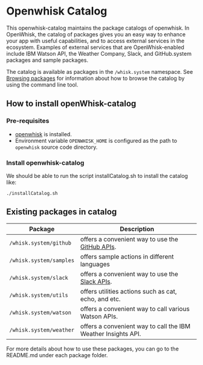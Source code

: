 # Openwhisk Catalog

This openwhisk-catalog maintains the package catalogs of openwhisk. In OpenWhisk, the catalog
of packages gives you an easy way to enhance your app with useful capabilities, and to access
external services in the ecosystem. Examples of external services that are OpenWhisk-enabled 
include IBM Watson API, the Weather Company, Slack, and GitHub.system packages and sample packages. 

The catalog is available as packages in the `/whisk.system` namespace. See [Browsing packages](https://github.com/openwhisk/openwhisk/blob/master/docs/packages.md#browsing-packages) 
for information about how to browse the catalog by using the command line tool.

## How to install openWhisk-catalog

### Pre-requisites
- [openwhisk](https://github.com/openwhisk/openwhisk/blob/master/README.md) is installed.
- Environment variable `OPENWHISK_HOME` is configured as the path to `openwhisk` source code directory.

### Install openwhisk-catalog

We should be able to run the script installCatalog.sh to install the catalog like:

```
./installCatalog.sh
```

## Existing packages in catalog

| Package | Description |
| --- | --- |
| `/whisk.system/github` | offers a convenient way to use the [GitHub APIs](https://developer.github.com/). |
| `/whisk.system/samples` | offers sample actions in different languages |
| `/whisk.system/slack` | offers a convenient way to use the [Slack APIs](https://api.slack.com/). |
| `/whisk.system/utils` | offers utilities actions such as cat, echo, and etc. |
| `/whisk.system/watson` | offers a convenient way to call various Watson APIs.|
| `/whisk.system/weather` | offers a convenient way to call the IBM Weather Insights API.|

For more details about how to use these packages, you can go to the README.md under each package folder.
